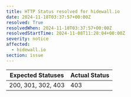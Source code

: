 ```yaml
---
title: HTTP Status resolved for hidewall.io
date: 2024-11-18T03:37:57+00:00Z
resolved: True
resolvedWhen: 2024-11-18T03:37:57+00:00Z
resolvedStartTime: 2024-11-08T11:28:04+00:00Z
severity: notice
affected:
  - hidewall.io
section: issue
---
```


| Expected Statuses | Actual Status  |
|-------------------|----------------|
| 200, 301, 302, 403 | 403 |
